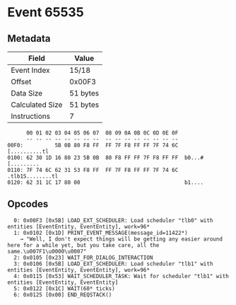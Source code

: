 # Event 65535

## Metadata

| Field           | Value    |
|-----------------|----------|
| Event Index     | 15/18    |
| Offset          | 0x00F3   |
| Data Size       | 51 bytes |
| Calculated Size | 51 bytes |
| Instructions    | 7        |

```
      00 01 02 03 04 05 06 07  08 09 0A 0B 0C 0D 0E 0F
      -- -- -- -- -- -- -- --  -- -- -- -- -- -- -- --
00F0:          5B 0B 80 F8 FF  FF 7F F8 FF FF 7F 74 6C     [..........tl
0100: 62 30 1D 16 80 23 5B 0B  80 F8 FF FF 7F F8 FF FF  b0...#[.........
0110: 7F 74 6C 62 31 53 F8 FF  FF 7F F8 FF FF 7F 74 6C  .tlb1S........tl
0120: 62 31 1C 17 80 00                                 b1....          
```

## Opcodes

```
  0: 0x00F3 [0x5B] LOAD_EXT_SCHEDULER: Load scheduler "tlb0" with entities [EventEntity, EventEntity], work=96*
  1: 0x0102 [0x1D] PRINT_EVENT_MESSAGE(message_id=11422*)
    → "Well, I don't expect things will be getting any easier around here for a while yet, but you take care, all the same.\u007F1\u0000\u0007"
  2: 0x0105 [0x23] WAIT_FOR_DIALOG_INTERACTION
  3: 0x0106 [0x5B] LOAD_EXT_SCHEDULER: Load scheduler "tlb1" with entities [EventEntity, EventEntity], work=96*
  4: 0x0115 [0x53] WAIT_SCHEDULER_TASK: Wait for scheduler "tlb1" with entities [EventEntity, EventEntity]
  5: 0x0122 [0x1C] WAIT(60* ticks)
  6: 0x0125 [0x00] END_REQSTACK()
```
